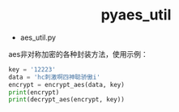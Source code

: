 <h1 align="center">pyaes_util</h1>

- aes_util.py

aes非对称加密的各种封装方法，使用示例：

```python
key = '12223'
data = 'hc刺激啊四神聪骄傲i'
encrypt = encrypt_aes(data, key)
print(encrypt)
print(decrypt_aes(encrypt, key))
```
